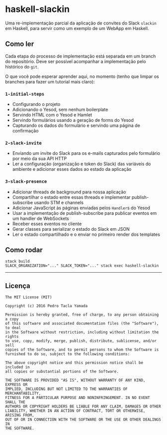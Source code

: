 # haskell-slackin
Uma re-implementação parcial da aplicação de convites do Slack `slackin` em
Haskell, para servir como um exemplo de um WebApp em Haskell.

## Como ler

Cada etapa do processo de implementação está separada em um branch do
repositório. Deve ser possível acompanhar a implementação pelo histórico do
`git`.

O que você pode esperar aprender aqui, no momento (tenho que limpar os branches
para fazer um tutorial mais claro):

### `1-initial-steps`
- Configurando o projeto
- Adicionando o Yesod, sem nenhum boilerplate
- Servindo HTML com o Yesod e Hamlet
- Servindo formulários usando a geração de forms do Yesod
- Capturando os dados do formulário e servindo uma página de confirmação

### `2-slack-invite`
- Enviando um invite do Slack para os e-mails capturados pelo formulário por
  meio da sua API HTTP
- Ler a configuração (organização e token do Slack) das variáveis do ambiente e
  adicionar esses dados ao estado da aplicação

### `3-slack-presence`
- Adicionar threads de background para nossa aplicação
- Compartilhar o estado entre essas threads e implementar publish-subscribe
  usando STM e channels
- Adicionar JavaScript às páginas enviadas pelos `Handler`s do Yesod
- Usar a implementação de publish-subscribe para publicar eventos em um handler
  de WebSockets
- Receber esses eventos no cliente
- Gerar classes para serializar o estado do Slack em JSON
- Ler o estado compartilhado e o enviar no primeiro render dos templates

## Como rodar
```
stack build
SLACK_ORGANIZATION="..." SLACK_TOKEN="..." stack exec haskell-slackin
```

- - -

## Licença
```
The MIT License (MIT)

Copyright (c) 2016 Pedro Tacla Yamada

Permission is hereby granted, free of charge, to any person obtaining a copy
of this software and associated documentation files (the "Software"), to deal
in the Software without restriction, including without limitation the rights
to use, copy, modify, merge, publish, distribute, sublicense, and/or sell
copies of the Software, and to permit persons to whom the Software is
furnished to do so, subject to the following conditions:

The above copyright notice and this permission notice shall be included in
all copies or substantial portions of the Software.

THE SOFTWARE IS PROVIDED "AS IS", WITHOUT WARRANTY OF ANY KIND, EXPRESS OR
IMPLIED, INCLUDING BUT NOT LIMITED TO THE WARRANTIES OF MERCHANTABILITY,
FITNESS FOR A PARTICULAR PURPOSE AND NONINFRINGEMENT. IN NO EVENT SHALL THE
AUTHORS OR COPYRIGHT HOLDERS BE LIABLE FOR ANY CLAIM, DAMAGES OR OTHER
LIABILITY, WHETHER IN AN ACTION OF CONTRACT, TORT OR OTHERWISE, ARISING FROM,
OUT OF OR IN CONNECTION WITH THE SOFTWARE OR THE USE OR OTHER DEALINGS IN
THE SOFTWARE.
```
